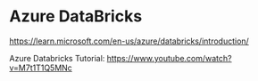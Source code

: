 # Azure DataBricks

https://learn.microsoft.com/en-us/azure/databricks/introduction/

Azure Databricks Tutorial: https://www.youtube.com/watch?v=M7t1T1Q5MNc
